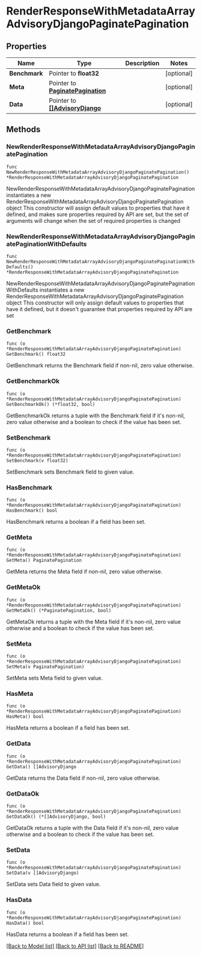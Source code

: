 # RenderResponseWithMetadataArrayAdvisoryDjangoPaginatePagination

## Properties

Name | Type | Description | Notes
------------ | ------------- | ------------- | -------------
**Benchmark** | Pointer to **float32** |  | [optional] 
**Meta** | Pointer to [**PaginatePagination**](PaginatePagination.md) |  | [optional] 
**Data** | Pointer to [**[]AdvisoryDjango**](AdvisoryDjango.md) |  | [optional] 

## Methods

### NewRenderResponseWithMetadataArrayAdvisoryDjangoPaginatePagination

`func NewRenderResponseWithMetadataArrayAdvisoryDjangoPaginatePagination() *RenderResponseWithMetadataArrayAdvisoryDjangoPaginatePagination`

NewRenderResponseWithMetadataArrayAdvisoryDjangoPaginatePagination instantiates a new RenderResponseWithMetadataArrayAdvisoryDjangoPaginatePagination object
This constructor will assign default values to properties that have it defined,
and makes sure properties required by API are set, but the set of arguments
will change when the set of required properties is changed

### NewRenderResponseWithMetadataArrayAdvisoryDjangoPaginatePaginationWithDefaults

`func NewRenderResponseWithMetadataArrayAdvisoryDjangoPaginatePaginationWithDefaults() *RenderResponseWithMetadataArrayAdvisoryDjangoPaginatePagination`

NewRenderResponseWithMetadataArrayAdvisoryDjangoPaginatePaginationWithDefaults instantiates a new RenderResponseWithMetadataArrayAdvisoryDjangoPaginatePagination object
This constructor will only assign default values to properties that have it defined,
but it doesn't guarantee that properties required by API are set

### GetBenchmark

`func (o *RenderResponseWithMetadataArrayAdvisoryDjangoPaginatePagination) GetBenchmark() float32`

GetBenchmark returns the Benchmark field if non-nil, zero value otherwise.

### GetBenchmarkOk

`func (o *RenderResponseWithMetadataArrayAdvisoryDjangoPaginatePagination) GetBenchmarkOk() (*float32, bool)`

GetBenchmarkOk returns a tuple with the Benchmark field if it's non-nil, zero value otherwise
and a boolean to check if the value has been set.

### SetBenchmark

`func (o *RenderResponseWithMetadataArrayAdvisoryDjangoPaginatePagination) SetBenchmark(v float32)`

SetBenchmark sets Benchmark field to given value.

### HasBenchmark

`func (o *RenderResponseWithMetadataArrayAdvisoryDjangoPaginatePagination) HasBenchmark() bool`

HasBenchmark returns a boolean if a field has been set.

### GetMeta

`func (o *RenderResponseWithMetadataArrayAdvisoryDjangoPaginatePagination) GetMeta() PaginatePagination`

GetMeta returns the Meta field if non-nil, zero value otherwise.

### GetMetaOk

`func (o *RenderResponseWithMetadataArrayAdvisoryDjangoPaginatePagination) GetMetaOk() (*PaginatePagination, bool)`

GetMetaOk returns a tuple with the Meta field if it's non-nil, zero value otherwise
and a boolean to check if the value has been set.

### SetMeta

`func (o *RenderResponseWithMetadataArrayAdvisoryDjangoPaginatePagination) SetMeta(v PaginatePagination)`

SetMeta sets Meta field to given value.

### HasMeta

`func (o *RenderResponseWithMetadataArrayAdvisoryDjangoPaginatePagination) HasMeta() bool`

HasMeta returns a boolean if a field has been set.

### GetData

`func (o *RenderResponseWithMetadataArrayAdvisoryDjangoPaginatePagination) GetData() []AdvisoryDjango`

GetData returns the Data field if non-nil, zero value otherwise.

### GetDataOk

`func (o *RenderResponseWithMetadataArrayAdvisoryDjangoPaginatePagination) GetDataOk() (*[]AdvisoryDjango, bool)`

GetDataOk returns a tuple with the Data field if it's non-nil, zero value otherwise
and a boolean to check if the value has been set.

### SetData

`func (o *RenderResponseWithMetadataArrayAdvisoryDjangoPaginatePagination) SetData(v []AdvisoryDjango)`

SetData sets Data field to given value.

### HasData

`func (o *RenderResponseWithMetadataArrayAdvisoryDjangoPaginatePagination) HasData() bool`

HasData returns a boolean if a field has been set.


[[Back to Model list]](../README.md#documentation-for-models) [[Back to API list]](../README.md#documentation-for-api-endpoints) [[Back to README]](../README.md)


